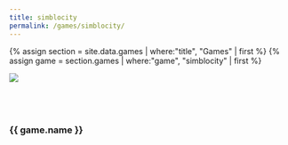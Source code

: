 ```yaml
---
title: simblocity
permalink: /games/simblocity/
---
```


{% assign section = site.data.games | where:"title", "Games" | first %}
{% assign game = section.games | where:"game", "simblocity" | first %}

<img src="{{ game.large_icon }}">

<p><a class="app-store-button" href="https://itunes.apple.com/us/app/{{ game.game }}/id{{ game.apple_id }}?mt=8&uo=6&at=&ct=" target="itunes_store" style="display:inline-block;overflow:hidden;background:url(http://linkmaker.itunes.apple.com/images/badges/en-us/badge_appstore-lrg.png) no-repeat;width:165px;height:40px;@media only screen{background-image:url(http://linkmaker.itunes.apple.com/images/badges/en-us/badge_appstore-lrg.svg);}"></a></p>


<h3>{{ game.name }}</h3>

